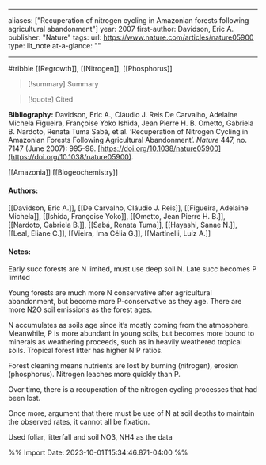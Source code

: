   
---
aliases: ["Recuperation of nitrogen cycling in Amazonian forests following agricultural abandonment"] 
year: 2007 
first-author: Davidson, Eric A.
publisher: "Nature" 
tags:
url: https://www.nature.com/articles/nature05900 
type: lit_note
at-a-glance: ""

--- 
#tribble
[[Regrowth]], [[Nitrogen]], [[Phosphorus]]
>[!summary] Summary

>[!quote] Cited

**Bibliography:** Davidson, Eric A., Cláudio J. Reis De Carvalho, Adelaine Michela Figueira, Françoise Yoko Ishida, Jean Pierre H. B. Ometto, Gabriela B. Nardoto, Renata Tuma Sabá, et al. ‘Recuperation of Nitrogen Cycling in Amazonian Forests Following Agricultural Abandonment’. _Nature_ 447, no. 7147 (June 2007): 995–98. [https://doi.org/10.1038/nature05900](https://doi.org/10.1038/nature05900). 

[[Amazonia]] [[Biogeochemistry]]   
#### Authors:
[[Davidson, Eric A.]], [[De Carvalho, Cláudio J. Reis]], [[Figueira, Adelaine Michela]], [[Ishida, Françoise Yoko]], [[Ometto, Jean Pierre H. B.]], [[Nardoto, Gabriela B.]], [[Sabá, Renata Tuma]], [[Hayashi, Sanae N.]], [[Leal, Eliane C.]], [[Vieira, Ima Célia G.]], [[Martinelli, Luiz A.]]
#### Notes:

Early succ forests are N limited, must use deep soil N. Late succ becomes P limited 

Young forests are much more N conservative after agricultural abandonment, but become more P-conservative as they age. There are more N2O soil emissions as the forest ages. 

N accumulates as soils age since it’s mostly coming from the atmosphere. Meanwhile, P is more abundant in young soils, but becomes more bound to minerals as weathering proceeds, such as in heavily weathered tropical soils. Tropical forest litter has higher N:P ratios. 

Forest cleaning means nutrients are lost by burning (nitrogen), erosion (phosphorus). Nitrogen leaches more quickly than P. 

Over time, there is a recuperation of the nitrogen cycling processes that had been lost. 

Once more, argument that there must be use of N at soil depths to maintain the observed rates, it cannot all be fixation. 

Used foliar, litterfall and soil NO3, NH4 as the data


%% Import Date: 2023-10-01T15:34:46.871-04:00 %%
